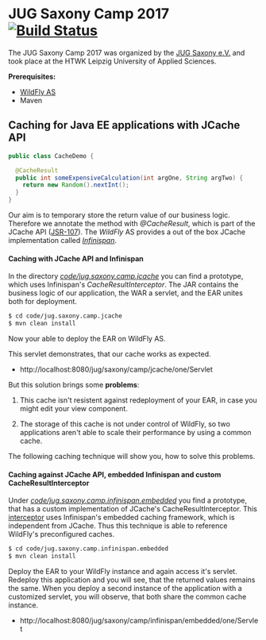 JUG Saxony Camp 2017 [![Build Status](https://travis-ci.org/erohkohl/jug-saxony-camp.svg?branch=master)](https://travis-ci.org/erohkohl/jug-saxony-camp)
======================================
The JUG Saxony Camp 2017 was organized by the [JUG Saxony e.V.](https://jugsaxony.org/) and took place at the HTWK Leipzig University of Applied Sciences.

**Prerequisites:**
- [WildFly AS](http://wildfly.org/downloads/)
- Maven


Caching for Java EE applications with JCache API
----------------------------------------------------------------------
```java
public class CacheDemo {

  @CacheResult
  public int someExpensiveCalculation(int argOne, String argTwo) {
    return new Random().nextInt();
  }
}
```

Our aim is to temporary store the return value of our business logic. Therefore
we annotate the method with *@CacheResult*, which is part of the JCache API ([JSR-107](https://www.jcp.org/en/jsr/detail?id=107)).
The *WildFly* AS provides a out of the box JCache implementation called [*Infinispan*](http://infinispan.org/).

#### Caching with JCache API and Infinispan

In the directory [*code/jug.saxony.camp.jcache*](https://github.com/erohkohl/jug-saxony-camp/tree/master/code/jug.saxony.camp.jcache) you can find a prototype, which uses
Infinispan's *CacheResultInterceptor*. The JAR contains the business logic of our
application, the WAR a servlet, and the EAR unites both for deployment.


```bash
$ cd code/jug.saxony.camp.jcache
$ mvn clean install
```

Now your able to deploy the EAR on WildFly AS.

This servlet demonstrates, that our cache works as expected.
- http://localhost:8080/jug/saxony/camp/jcache/one/Servlet


But this solution brings some **problems**:

1. This cache isn't resistent against redeployment of your EAR, in case you might
edit your view component.

2. The storage of this cache is not under control of WildFly, so two applications aren't able to scale their performance by using a common cache.

The following caching technique will show you, how to solve this problems.

#### Caching against JCache API, embedded Infinispan and custom CacheResultInterceptor

Under [*code/jug.saxony.camp.infinispan.embedded*](https://github.com/erohkohl/jug-saxony-camp/tree/master/code/jug.saxony.camp.infinispan.embedded) you find a prototype, that has a custom implementation of JCache's CacheResultInterceptor. This [interceptor](https://github.com/erohkohl/jug-saxony-camp/blob/master/code/jug.saxony.camp.infinispan.embedded/jug.saxony.camp.infinispan.embedded.jar/src/main/java/jug/saxony/camp/infinispan/embedded/jar/interceptor/CacheResultInterceptorCustom.java) uses Infinispan's embedded caching framework, which is independent from JCache. Thus this technique is able to reference WildFly's preconfigured caches.

```bash
$ cd code/jug.saxony.camp.infinispan.embedded
$ mvn clean install
```

Deploy the EAR to your WildFly instance and again access it's servlet. Redeploy this application and you will see, that the returned values remains the same. When you
deploy a second instance of the application with a customized servlet, you will observe, that both share the common cache instance.

- http://localhost:8080/jug/saxony/camp/infinispan/embedded/one/Servlet
